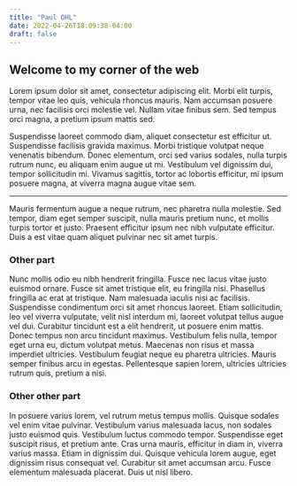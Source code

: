 ```yaml
---
title: "Paul OHL"
date: 2022-04-26T18:09:38-04:00
draft: false
---
```


## Welcome to my corner of the web

Lorem ipsum dolor sit amet, consectetur adipiscing elit.
Morbi elit turpis, tempor vitae leo quis, vehicula rhoncus mauris.
Nam accumsan posuere urna, nec facilisis orci molestie vel.
Nullam vitae finibus sem.
Sed tempus orci magna, a pretium ipsum mattis sed.

Suspendisse laoreet commodo diam, aliquet consectetur est efficitur ut.
Suspendisse facilisis gravida maximus.
Morbi tristique volutpat neque venenatis bibendum.
Donec elementum, orci sed varius sodales, nulla turpis rutrum nunc, eu aliquam enim augue ut mi.
Vestibulum vel dignissim dui, tempor sollicitudin mi.
Vivamus sagittis, tortor ac lobortis efficitur, mi ipsum posuere magna, at viverra magna augue vitae sem.

---

Mauris fermentum augue a neque rutrum, nec pharetra nulla molestie.
Sed tempor, diam eget semper suscipit, nulla mauris pretium nunc, et mollis turpis tortor et justo.
Praesent efficitur ipsum nec nibh vulputate efficitur.
Duis a est vitae quam aliquet pulvinar nec sit amet turpis.

### Other part

Nunc mollis odio eu nibh hendrerit fringilla. Fusce nec lacus vitae justo euismod ornare. Fusce sit amet tristique elit, eu fringilla nisi. Phasellus fringilla ac erat at tristique. Nam malesuada iaculis nisi ac facilisis. Suspendisse condimentum orci sit amet rhoncus laoreet. Etiam sollicitudin, leo vel viverra vulputate, velit nisl interdum mi, laoreet volutpat tellus augue vel dui. Curabitur tincidunt est a elit hendrerit, ut posuere enim mattis. Donec tempus non arcu tincidunt maximus. Vestibulum felis nulla, tempor eget urna eu, dictum volutpat metus. Maecenas non risus et massa imperdiet ultricies. Vestibulum feugiat neque eu pharetra ultricies. Mauris semper finibus arcu in egestas. Pellentesque sapien lorem, ultricies ultricies rutrum quis, pretium a nisi.

### Other other part

In posuere varius lorem, vel rutrum metus tempus mollis. Quisque sodales vel enim vitae pulvinar. Vestibulum varius malesuada lacus, non sodales justo euismod quis. Vestibulum luctus commodo tempor. Suspendisse eget suscipit risus, et pretium ante. Cras urna mauris, efficitur in diam in, viverra varius massa. Etiam in dignissim dui. Quisque vehicula lorem augue, eget dignissim risus consequat vel. Curabitur sit amet accumsan arcu. Fusce elementum malesuada placerat. Duis ut nisl libero.
